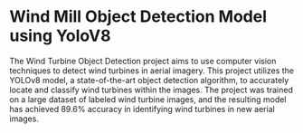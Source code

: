 # Wind Mill Object Detection Model using YoloV8

The Wind Turbine Object Detection project aims to use computer vision techniques to detect wind turbines in aerial imagery. This project utilizes the YOLOv8 model, a state-of-the-art object detection algorithm, to accurately locate and classify wind turbines within the images. The project was trained on a large dataset of labeled wind turbine images, and the resulting model has achieved 89.6% accuracy in identifying wind turbines in new aerial images.
